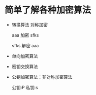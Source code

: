 # 简单了解各种加密算法

- 转换算法  对称加密

    aaa  加密  sfks 
    
    sfks 解密  aaa


- 单向加密算法


- 密钥交换算法


- 公钥加密算法：非对称加密算法

    公钥:P
    私钥:s



